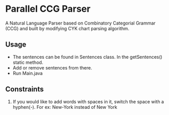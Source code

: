 # Parallel CCG Parser
A Natural Language Parser based on Combinatory Categorial Grammar (CCG) and built by modifying CYK chart parsing algorithm.

## Usage
- The sentences can be found in Sentences class. In the getSentences() static method.
- Add or remove sentences from there.
- Run Main.java

## Constraints
1. If you would like to add words with spaces in it, switch the space with a hyphen(-). For ex: New-York instead of New York